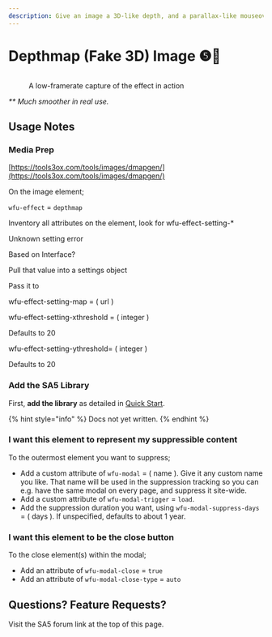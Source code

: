```yaml
---
description: Give an image a 3D-like depth, and a parallax-like mouseover effect
---
```


# Depthmap (Fake 3D) Image ❺🧪

<figure><img src="../.gitbook/assets/2024-06-11_11-47-00.gif" alt=""><figcaption><p>A low-framerate capture of the effect in action</p></figcaption></figure>

_\*\* Much smoother in real use._&#x20;



## Usage Notes

### Media Prep

[https://tools3ox.com/tools/images/dmapgen/](https://tools3ox.com/tools/images/dmapgen/)



On the image element;

`wfu-effect` = `depthmap`



Inventory all attributes on the element, look for wfu-effect-setting-\*&#x20;

Unknown setting error&#x20;

Based on Interface?&#x20;

Pull that value into a settings object

Pass it to



wfu-effect-setting-map = ( url )

wfu-effect-setting-xthreshold = ( integer )

Defaults to 20

wfu-effect-setting-ythreshold= ( integer )

Defaults to 20









### Add the SA5 Library <a href="#step-1---add-the-library" id="step-1---add-the-library"></a>

First, **add the library** as detailed in [Quick Start](../sa5-modals/quick-start.md).&#x20;



{% hint style="info" %}
Docs not yet written.&#x20;
{% endhint %}





### I want this element to represent my suppressible content

To the outermost element you want to suppress;

* Add a custom attribute of `wfu-modal` = ( name ). Give it any custom name you like. That name will be used in the suppression tracking so you can e.g. have the same modal on every page, and suppress it site-wide.
* Add a custom attribute of `wfu-modal-trigger` = `load`.&#x20;
* Add the suppression duration you want, using `wfu-modal-suppress-days` = ( days ). If unspecified, defaults to about 1 year.&#x20;

### I want this element to be the close button

To the close element(s) within the modal;

* Add an attribute of `wfu-modal-close` = `true`
* Add an attribute of `wfu-modal-close-type` = `auto`

## Questions? Feature Requests?

Visit the SA5 forum link at the top of this page.

